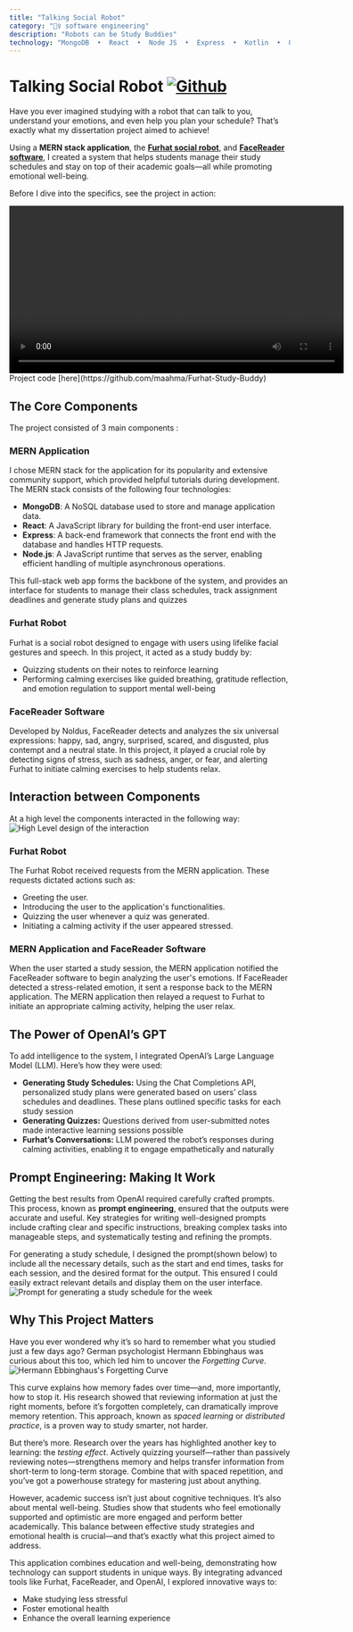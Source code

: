 ```yaml
---
title: "Talking Social Robot"
category: "🧚‍♀️ software engineering"
description: "Robots can be Study Buddies"
technology: "MongoDB  •  React  •  Node JS  •  Express  •  Kotlin  •  OpenAI"
---
```


# Talking Social Robot [![Github](../images/github.svg)](https://github.com/maahma/Furhat-Study-Buddy "view code")

Have you ever imagined studying with a robot that can talk to you, understand your emotions, and even help you plan your schedule? That’s exactly what my dissertation project aimed to achieve!

Using a **MERN stack application**, the **[Furhat social robot](https://www.furhatrobotics.com/furhat-robot)**, and **[FaceReader software](https://www.noldus.com/facereader?utm_term=&utm_campaign=PM+-+H%7CFR(P)+-+EU&utm_source=adwords&utm_medium=ppc&hsa_acc=5401040478&hsa_cam=20431224428&hsa_grp=&hsa_ad=&hsa_src=x&hsa_tgt=&hsa_kw=&hsa_mt=&hsa_net=adwords&hsa_ver=3&gad_source=1&gclid=CjwKCAiAkc28BhB0EiwAM001TaNK0ePe_b_77UW-9RbCeqAUP03NdQepOddiCNvDjp_cssy2IznbWRoCwMcQAvD_BwE)**, I created a system that helps students manage their study schedules and stay on top of their academic goals—all while promoting emotional well-being. 

Before I dive into the specifics, see the project in action:

<video controls width="600">
  <source src="../post-imgs/FurhatDemo.mp4" type="video/mp4">
  Your browser does not support the video tag.
</video>
Project code [here](https://github.com/maahma/Furhat-Study-Buddy)

## **The Core Components**
The project consisted of 3 main components :

### **MERN Application**
I chose MERN stack for the application for its popularity and extensive community support, which provided helpful tutorials during development. The MERN stack consists of the following four technologies:
- **MongoDB**: A NoSQL database used to store and manage application data.
- **React**: A JavaScript library for building the front-end user interface.
- **Express**: A back-end framework that connects the front end with the database and handles HTTP requests.
- **Node.js**: A JavaScript runtime that serves as the server, enabling efficient handling of multiple asynchronous operations.

This full-stack web app forms the backbone of the system, and provides an interface for students to manage their class schedules, track assignment deadlines and generate study plans and quizzes

### **Furhat Robot**
Furhat is a social robot designed to engage with users using lifelike facial gestures and speech. In this project, it acted as a study buddy by:
- Quizzing students on their notes to reinforce learning
- Performing calming exercises like guided breathing, gratitude reflection, and emotion regulation to support mental well-being

### **FaceReader Software**
Developed by Noldus, FaceReader detects and analyzes the six universal expressions: happy, sad, angry, surprised, scared, and disgusted, plus contempt and a neutral state. In this project, it played a crucial role by detecting signs of stress, such as sadness, anger, or fear, and alerting Furhat to initiate calming exercises to help students relax.

## Interaction between Components
At a high level the components interacted in the following way:
![High Level design of the interaction](../post-imgs/high-level-design.png)

### Furhat Robot  
The Furhat Robot received requests from the MERN application. These requests dictated actions such as:

- Greeting the user.
- Introducing the user to the application's functionalities.
- Quizzing the user whenever a quiz was generated.
- Initiating a calming activity if the user appeared stressed.

### MERN Application and FaceReader Software

When the user started a study session, the MERN application notified the FaceReader software to begin analyzing the user's emotions. If FaceReader detected a stress-related emotion, it sent a response back to the MERN application. The MERN application then relayed a request to Furhat to initiate an appropriate calming activity, helping the user relax.

## **The Power of OpenAI’s GPT**
To add intelligence to the system, I integrated OpenAI’s Large Language Model (LLM). Here’s how they were used:
- **Generating Study Schedules:** Using the Chat Completions API, personalized study plans were generated based on users’ class schedules and deadlines. These plans outlined specific tasks for each study session
- **Generating Quizzes:**  Questions derived from user-submitted notes made interactive learning sessions possible
- **Furhat’s Conversations:** LLM powered the robot’s responses during calming activities, enabling it to engage empathetically and naturally

## **Prompt Engineering: Making It Work**
Getting the best results from OpenAI required carefully crafted prompts. This process, known as **prompt engineering**, ensured that the outputs were accurate and useful. Key strategies for writing well-designed prompts include crafting clear and specific instructions, breaking complex tasks into manageable steps, and systematically testing and refining the prompts.

For generating a study schedule, I designed the prompt(shown below) to include all the necessary details, such as the start and end times, tasks for each session, and the desired format for the output. This ensured I could easily extract relevant details and display them on the user interface. 
![Prompt for generating a study schedule for the week](../post-imgs/final-prompt.png)

## **Why This Project Matters**
Have you ever wondered why it’s so hard to remember what you studied just a few days ago? German psychologist Hermann Ebbinghaus was curious about this too, which led him to uncover the _Forgetting Curve_.
![Hermann Ebbinghaus's Forgetting Curve](../post-imgs/forgetting-curve.png)

This curve explains how memory fades over time—and, more importantly, how to stop it. His research showed that reviewing information at just the right moments, before it’s forgotten completely, can dramatically improve memory retention. This approach, known as _spaced learning_ or _distributed practice_, is a proven way to study smarter, not harder.

But there’s more. Research over the years has highlighted another key to learning: the _testing effect_. Actively quizzing yourself—rather than passively reviewing notes—strengthens memory and helps transfer information from short-term to long-term storage. Combine that with spaced repetition, and you’ve got a powerhouse strategy for mastering just about anything.

However, academic success isn’t just about cognitive techniques. It’s also about mental well-being. Studies show that students who feel emotionally supported and optimistic are more engaged and perform better academically. This balance between effective study strategies and emotional health is crucial—and that’s exactly what this project aimed to address.

This application combines education and well-being, demonstrating how technology can support students in unique ways. By integrating advanced tools like Furhat, FaceReader, and OpenAI, I explored innovative ways to:
- Make studying less stressful
- Foster emotional health
- Enhance the overall learning experience